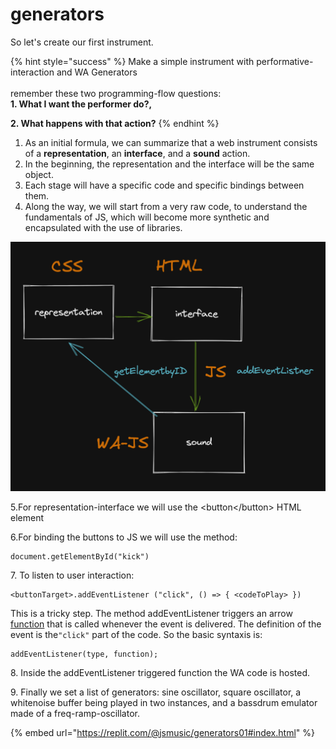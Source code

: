 # generators

So let's create our first instrument.

{% hint style="success" %}
Make a simple instrument with performative-interaction and WA Generators\
\
remember these two programming-flow questions:\
**1. What I want the performer do?,**&#x20;

**2. What happens with that action?**&#x20;
{% endhint %}

1. As an initial formula, we can summarize that a web instrument consists of a **representation**, an **interface**, and a **sound** action.
2. In the beginning, the representation and the interface will be the same object.&#x20;
3. Each stage will have a specific code and specific bindings between them.&#x20;
4. Along the way, we will start from a very raw code, to understand the fundamentals of JS, which will become more synthetic and encapsulated with the use of libraries.&#x20;

![a simple connection ](../.gitbook/assets/image.png)

5.For representation-interface we will use the \<button\</button> HTML element

6.For binding the buttons to JS we will use the method:

```
document.getElementById("kick")
```

7\. To listen to user interaction:

```
<buttonTarget>.addEventListener ("click", () => { <codeToPlay> })
```

This is a tricky step. The method addEventListener triggers an arrow [function](../javascript/js-functions.md) that is  called whenever the event is delivered. The definition of the event is  the`"click"` part of the code. So the basic syntaxis is:

```
addEventListener(type, function);
```

8\. Inside the addEventListener triggered function the WA code is hosted.&#x20;

9\. Finally we set a list of generators: sine oscillator, square oscillator, a whitenoise buffer being played in two instances, and a bassdrum emulator made of a freq-ramp-oscillator.

{% embed url="https://replit.com/@jsmusic/generators01#index.html" %}



&#x20;
